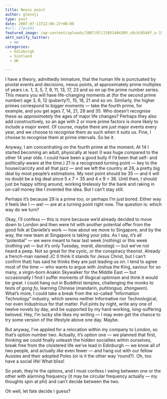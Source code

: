 ```yaml
---
title: Nexus point
author: glennji
type: post
date: 2007-07-11T22:06:27+00:00
#url: /?p=241
featured_image: /wp-content/uploads/2007/07/21051404309_c0cb18546f_o-1568x980.jpg
aktt_notify_twitter:
  - no
categories:
  - Edinburgh
  - Scotland
  - UK

---
```

I have a theory, admittedly immature, that the human life is punctuated by pivotal events and decisions, nexus points, at approximately prime multiples of years i.e. 1, 3, 5, 7, 9, 11, 13, 17, 23 and so on up the prime number series. This means you will have life-changing moments at (for the second prime number) age 3, 6, 12 (puberty?), 15, 18, 21 and so on. Similarly, the higher primes correspond to bigger moments &#8212; take the fourth prime, for example, and you get ages 7, 14, 21, 28 and 35. Who doesn&#8217;t recognise these as _approximately_ the ages of major life changes? Perhaps they also add constructively, so an age with 2 or more prime factors is more likely to include a major event. Of course, maybe there are just major events every year, and we choose to recognise them as such when it suits us. Fine, I choose to recognise them at prime intervals. So be it.
  
Anyway, I am concentrating on the fourth prime at the moment. At 14 I started becoming an adult, physically at least (I was huge compared to the other 14 year olds. I could have been a good bully if I&#8217;d been that self- and politically-aware at the time.) 21 is a recognised turning point &#8212; key to the house/car/city and all that jazz &#8212; and we left the country at 28, a pretty big deal by most people&#8217;s estimations. My next point should be 35 &#8212; and it will no doubt be a big deal since 5 x 7 = 35 and 4 x 9 = 36. Until then, I should just be happy sitting around, working tirelessly for the bank and raking in on-call money like I invented the idea. But I can&#8217;t stay still.
  
Perhaps it&#8217;s because 29 is a prime too, or perhaps I&#8217;m just bored. Either way it feels like I &#8212; we! &#8212; are at a turning point right now. The question is: which way do we turn?
  
Okay, I&#8217;ll confess &#8212; this is more because we&#8217;d already decided to move down to London and then were hit with another potential offer from the good folk at Danielle&#8217;s work &#8212; how about we move to Singapore, and by the way, the new team at Singapore is taking your jobs. As I say, it&#8217;s all &#8220;potential&#8221; &#8212; we were meant to hear last week (nothing) or this week (nothing yet &#8212; but it&#8217;s only Tuesday, _mardi, dienstag_) &#8212; but we&#8217;ve not heard a peep. Not so great for the cynic, or the conspiracy theorist. Already a french-man named JC (I think it stands for Jesus Christ, but I can&#8217;t confirm that) has said he thinks they are just leading us on. I tend to agree most of the time &#8212; who wants to argue with Joshua the King, saviour for so many, a virgin-born Anakin Skywalker for the Middle East &#8212; but occasionally I find I suffer moments of illogical optimism and think it would be great. I could hang out in Buddhist temples, challenging the monks to tests of _gong fu_, learning Chinese (mandarin, _puhtongua, zhongwen_). What&#8217;s more, I could take a break from the so-called &#8220;Information Technology&#8221; industry, which seems neither Informative nor Technological, nor even Industrious for that matter. Pull pints by night, write any one of twelve novels by day, and be supported by my hard-working, long-suffering beloved. Hey, I&#8217;m lucky she likes my writing &#8212; I may even get the chance to try some version of the lifestyle above one day. Maybe.
  
But anyway, I&#8217;ve applied for a relocation within my company to London, so that&#8217;s option number two. Actually, it&#8217;s option one &#8212; we planned that first, thinking we could finally unleash the hidden socialites within ourselves, break free from the cloistered life we&#8217;ve lead in Edinburgh &#8212; we know all of two people, and actually _like_ even fewer &#8212; and hang out with our fellow Aussies and their adopted Poles (or is it the other way &#8217;round?). Oh, too have a social life! What bliss!
  
So yeah, they&#8217;re the options, and I must confess I swing between one or the other with alarming frequency (it may be circular frequency actually &#8212; my thoughts spin at phi) and can&#8217;t decide between the two.
  
Oh well, let fate decide I guess?
